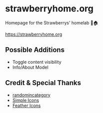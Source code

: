 # strawberryhome.org

Homepage for the Strawberrys' homelab 🍓🏠

https://strawberryhome.org

## Possible Additions

- Toggle content visibility
- Info/About Model

## Credit & Special Thanks

- [randomincategory](https://randomincategory.toolforge.org/)
- [Simple Icons](https://simpleicons.org)
- [Feather Icons](https://feathericons.com)
